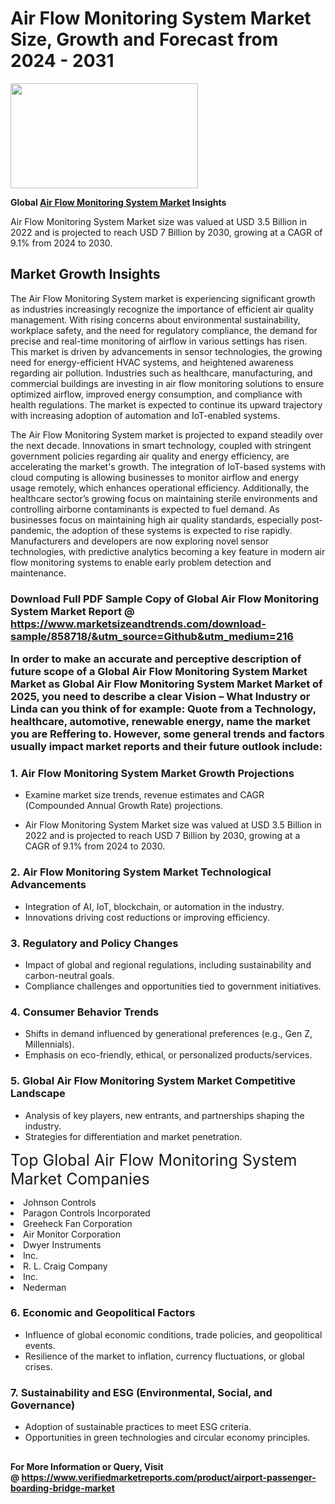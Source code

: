 <H1>Air Flow Monitoring System Market Size, Growth and Forecast from 2024 - 2031</H1><img class="aligncenter size-medium wp-image-584254" src="https://thirdeyenews.in/wp-content/uploads/2024/09/Global-Market-Research-300x168.jpeg" alt="" width="300" height="168" /><p><strong>Global&nbsp;<a href="https://www.marketsizeandtrends.com/download-sample/858718/&amp;utm_source=Github&utm_medium=216">Air Flow Monitoring System Market</a> Insights</strong></p><p>Air Flow Monitoring System Market size was valued at USD 3.5 Billion in 2022 and is projected to reach USD 7 Billion by 2030, growing at a CAGR of 9.1% from 2024 to 2030.</p><p><h2>Market Growth Insights</h2> <p>The Air Flow Monitoring System market is experiencing significant growth as industries increasingly recognize the importance of efficient air quality management. With rising concerns about environmental sustainability, workplace safety, and the need for regulatory compliance, the demand for precise and real-time monitoring of airflow in various settings has risen. This market is driven by advancements in sensor technologies, the growing need for energy-efficient HVAC systems, and heightened awareness regarding air pollution. Industries such as healthcare, manufacturing, and commercial buildings are investing in air flow monitoring solutions to ensure optimized airflow, improved energy consumption, and compliance with health regulations. The market is expected to continue its upward trajectory with increasing adoption of automation and IoT-enabled systems.</p> <p><strong></strong></p> <p>The Air Flow Monitoring System market is projected to expand steadily over the next decade. Innovations in smart technology, coupled with stringent government policies regarding air quality and energy efficiency, are accelerating the market's growth. The integration of IoT-based systems with cloud computing is allowing businesses to monitor airflow and energy usage remotely, which enhances operational efficiency. Additionally, the healthcare sector’s growing focus on maintaining sterile environments and controlling airborne contaminants is expected to fuel demand. As businesses focus on maintaining high air quality standards, especially post-pandemic, the adoption of these systems is expected to rise rapidly. Manufacturers and developers are now exploring novel sensor technologies, with predictive analytics becoming a key feature in modern air flow monitoring systems to enable early problem detection and maintenance. <h3></p><p><span class=""><strong>Download Full PDF Sample Copy of Global Air Flow Monitoring System Market Report</strong> @ <a href="https://www.marketsizeandtrends.com/download-sample/858718/&amp;utm_source=Github&utm_medium=216" target="_blank">https://www.marketsizeandtrends.com/download-sample/858718/&amp;utm_source=Github&utm_medium=216</a></span></p><p>In order to make an accurate and perceptive description of future scope of a Global&nbsp;Air Flow Monitoring System Market Market as Global&nbsp;Air Flow Monitoring System Market Market of 2025, you need to describe a clear Vision &ndash; What Industry or Linda can you think of for example: Quote from a Technology, healthcare, automotive, renewable energy, name the market you are Reffering to. However, some general trends and factors usually impact market reports and their future outlook include:</p><h3>1.&nbsp;<strong>Air Flow Monitoring System Market Growth Projections</strong></h3><ul><li>Examine market size trends, revenue estimates and CAGR (Compounded Annual Growth Rate) projections.</li><li><p>Air Flow Monitoring System Market size was valued at USD 3.5 Billion in 2022 and is projected to reach USD 7 Billion by 2030, growing at a CAGR of 9.1% from 2024 to 2030.</p></li></ul><h3>2.&nbsp;<strong>Air Flow Monitoring System Market Technological Advancements</strong></h3><ul><li>Integration of AI, IoT, blockchain, or automation in the industry.</li><li>Innovations driving cost reductions or improving efficiency.</li></ul><h3>3.&nbsp;<strong>Regulatory and Policy Changes</strong></h3><ul><li>Impact of global and regional regulations, including sustainability and carbon-neutral goals.</li><li>Compliance challenges and opportunities tied to government initiatives.</li></ul><h3>4.&nbsp;<strong>Consumer Behavior Trends</strong></h3><ul><li>Shifts in demand influenced by generational preferences (e.g., Gen Z, Millennials).</li><li>Emphasis on eco-friendly, ethical, or personalized products/services.</li></ul><h3>5.&nbsp;<strong>Global Air Flow Monitoring System Market Competitive Landscape</strong></h3><ul><li>Analysis of key players, new entrants, and partnerships shaping the industry.</li><li>Strategies for differentiation and market penetration.</li></ul><p data-pm-slice="1 1 []"><span style="color: inherit; font-family: inherit; font-size: 25px;">Top Global Air Flow Monitoring System Market Companies</span></p><div class="" data-test-id=""><p><li>Johnson Controls</li><li> Paragon Controls Incorporated</li><li> Greeheck Fan Corporation</li><li> Air Monitor Corporation</li><li> Dwyer Instruments</li><li> Inc.</li><li> R. L. Craig Company</li><li> Inc.</li><li> Nederman</li></p></div><h3>6.&nbsp;<strong>Economic and Geopolitical Factors</strong></h3><ul><li>Influence of global economic conditions, trade policies, and geopolitical events.</li><li>Resilience of the market to inflation, currency fluctuations, or global crises.</li></ul><h3>7.&nbsp;<strong>Sustainability and ESG (Environmental, Social, and Governance)</strong></h3><ul><li>Adoption of sustainable practices to meet ESG criteria.</li><li>Opportunities in green technologies and circular economy principles.</li></ul><h2><strong style="font-size: 14px;">For More Information or Query, Visit @&nbsp;</strong><a style="background-color: #ffffff; font-size: 14px;" href="https://www.marketsizeandtrends.com/report/air-flow-monitoring-system-market/" target="_blank">https://www.verifiedmarketreports.com/product/airport-passenger-boarding-bridge-market</a></h2>
